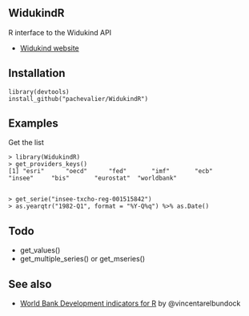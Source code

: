 
## WidukindR

R interface to the Widukind API

* [Widukind website](http://widukind.cepremap.org/)

## Installation



    library(devtools)
    install_github("pachevalier/WidukindR")


## Examples

Get the list

    > library(WidukindR)
    > get_providers_keys()
    [1] "esri"      "oecd"      "fed"       "imf"       "ecb"       "insee"     "bis"       "eurostat"  "worldbank"


    > get_serie("insee-txcho-reg-001515842")
    > as.yearqtr("1982-Q1", format = "%Y-Q%q") %>% as.Date()

## Todo

- get_values()
- get_multiple_series() or get_mseries()

## See also

- [World Bank Development indicators for R](https://github.com/vincentarelbundock/WDI) by @vincentarelbundock

